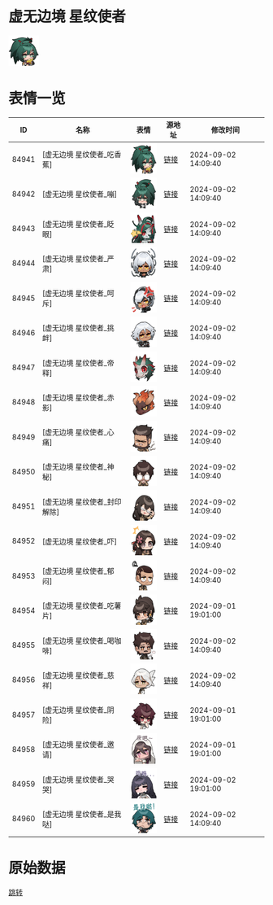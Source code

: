 # 虚无边境 星纹使者

<img src="./cover.png" height="60" alt="cover" />

# 表情一览

|ID|名称|表情|源地址|修改时间|
|----|----|----|----|----|
|84941|[虚无边境 星纹使者_吃香蕉]|<img src="./pic/084941_%5B虚无边境 星纹使者_吃香蕉%5D.png" height="60" alt="吃香蕉"/>|[链接](https://i0.hdslb.com/bfs/garb/a144a264176fbd618c8485bd2f7dadb88495783e.png)|2024-09-02 14:09:40|
|84942|[虚无边境 星纹使者_嘣]|<img src="./pic/084942_%5B虚无边境 星纹使者_嘣%5D.png" height="60" alt="嘣"/>|[链接](https://i0.hdslb.com/bfs/garb/02464519a60b336dde991a4153fea5cd3f13f2e6.png)|2024-09-02 14:09:40|
|84943|[虚无边境 星纹使者_眨眼]|<img src="./pic/084943_%5B虚无边境 星纹使者_眨眼%5D.png" height="60" alt="眨眼"/>|[链接](https://i0.hdslb.com/bfs/garb/5080478f65038915cee78ebe6d56f8b079dac7b4.png)|2024-09-02 14:09:40|
|84944|[虚无边境 星纹使者_严肃]|<img src="./pic/084944_%5B虚无边境 星纹使者_严肃%5D.png" height="60" alt="严肃"/>|[链接](https://i0.hdslb.com/bfs/garb/12c1409b5cd9fa3bad996ce5831e79281439b48d.png)|2024-09-02 14:09:40|
|84945|[虚无边境 星纹使者_呵斥]|<img src="./pic/084945_%5B虚无边境 星纹使者_呵斥%5D.png" height="60" alt="呵斥"/>|[链接](https://i0.hdslb.com/bfs/garb/f3c93179efbcd25d6182b2ebc49a47f5368603b2.png)|2024-09-02 14:09:40|
|84946|[虚无边境 星纹使者_挑衅]|<img src="./pic/084946_%5B虚无边境 星纹使者_挑衅%5D.png" height="60" alt="挑衅"/>|[链接](https://i0.hdslb.com/bfs/garb/0d893a932283916c0476e385398012b96656beae.png)|2024-09-02 14:09:40|
|84947|[虚无边境 星纹使者_帝释]|<img src="./pic/084947_%5B虚无边境 星纹使者_帝释%5D.png" height="60" alt="帝释"/>|[链接](https://i0.hdslb.com/bfs/garb/8e1eab3cfba0b01ca65828024d7d73e0f8743fd2.png)|2024-09-02 14:09:40|
|84948|[虚无边境 星纹使者_赤影]|<img src="./pic/084948_%5B虚无边境 星纹使者_赤影%5D.png" height="60" alt="赤影"/>|[链接](https://i0.hdslb.com/bfs/garb/35cfd7b17c78bf615a7f912ce29d8861d96ab164.png)|2024-09-02 14:09:40|
|84949|[虚无边境 星纹使者_心痛]|<img src="./pic/084949_%5B虚无边境 星纹使者_心痛%5D.png" height="60" alt="心痛"/>|[链接](https://i0.hdslb.com/bfs/garb/4152c0f0edf5b8b03dd3fd088820bef9c2e598a3.png)|2024-09-02 14:09:40|
|84950|[虚无边境 星纹使者_神秘]|<img src="./pic/084950_%5B虚无边境 星纹使者_神秘%5D.png" height="60" alt="神秘"/>|[链接](https://i0.hdslb.com/bfs/garb/28fe992d190c4fc60832f30243f8b3441cf9c3bc.png)|2024-09-02 14:09:40|
|84951|[虚无边境 星纹使者_封印解除]|<img src="./pic/084951_%5B虚无边境 星纹使者_封印解除%5D.png" height="60" alt="封印解除"/>|[链接](https://i0.hdslb.com/bfs/garb/b7b8d7fdeffada9754fdefcce9f97f97c2ba31df.png)|2024-09-02 14:09:40|
|84952|[虚无边境 星纹使者_吓]|<img src="./pic/084952_%5B虚无边境 星纹使者_吓%5D.png" height="60" alt="吓"/>|[链接](https://i0.hdslb.com/bfs/garb/07340ad718d4da9838ba9fb130ab66ba9db9d6b2.png)|2024-09-02 14:09:40|
|84953|[虚无边境 星纹使者_郁闷]|<img src="./pic/084953_%5B虚无边境 星纹使者_郁闷%5D.png" height="60" alt="郁闷"/>|[链接](https://i0.hdslb.com/bfs/garb/5066b18d3c3fb20032dc167fb9b3a560f49d6cd7.png)|2024-09-02 14:09:40|
|84954|[虚无边境 星纹使者_吃薯片]|<img src="./pic/084954_%5B虚无边境 星纹使者_吃薯片%5D.png" height="60" alt="吃薯片"/>|[链接](https://i0.hdslb.com/bfs/garb/3b1fab4891f7236cff960f0adee9fb91dcf7b242.png)|2024-09-01 19:01:00|
|84955|[虚无边境 星纹使者_喝咖啡]|<img src="./pic/084955_%5B虚无边境 星纹使者_喝咖啡%5D.png" height="60" alt="喝咖啡"/>|[链接](https://i0.hdslb.com/bfs/garb/a06cfe063c05401a7d1b88f4298257433665e30a.png)|2024-09-02 14:09:40|
|84956|[虚无边境 星纹使者_慈祥]|<img src="./pic/084956_%5B虚无边境 星纹使者_慈祥%5D.png" height="60" alt="慈祥"/>|[链接](https://i0.hdslb.com/bfs/garb/7288dd2d3bb7e3e8f0add87b9579263b63d5af4f.png)|2024-09-02 14:09:40|
|84957|[虚无边境 星纹使者_阴险]|<img src="./pic/084957_%5B虚无边境 星纹使者_阴险%5D.png" height="60" alt="阴险"/>|[链接](https://i0.hdslb.com/bfs/garb/dd973f47014185e8de87eaba3523d43c4ebdb486.png)|2024-09-01 19:01:00|
|84958|[虚无边境 星纹使者_邀请]|<img src="./pic/084958_%5B虚无边境 星纹使者_邀请%5D.png" height="60" alt="邀请"/>|[链接](https://i0.hdslb.com/bfs/garb/b07878d759900a92bbca7f8137f83f116d2f2df5.png)|2024-09-01 19:01:00|
|84959|[虚无边境 星纹使者_哭哭]|<img src="./pic/084959_%5B虚无边境 星纹使者_哭哭%5D.png" height="60" alt="哭哭"/>|[链接](https://i0.hdslb.com/bfs/garb/20bb9a9a4653c13bf76114932721c72b9d3666b5.png)|2024-09-02 19:01:00|
|84960|[虚无边境 星纹使者_是我哒]|<img src="./pic/084960_%5B虚无边境 星纹使者_是我哒%5D.png" height="60" alt="是我哒"/>|[链接](https://i0.hdslb.com/bfs/garb/9c0b0661a32bb0a94b291d2a25b7485a7b396a7b.png)|2024-09-02 14:09:40|

# 原始数据

[跳转](./raw.json)

